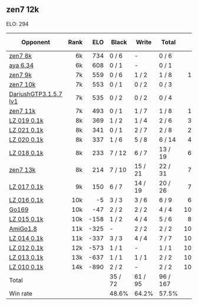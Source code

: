 ## zen7 12k ##

ELO: 294

Opponent | Rank | ELO | Black | Write | Total | Win rate
---------|-----:|----:|-------|-------|-------|-------:
[zen7 8k](zen7%208k.md) | 6k | 734 | 0 / 6 | - | 0 / 6 | 0.0%
[aya 6.34](aya%206.34.md) | 6k | 608 | 0 / 1 | - | 0 / 1 | 0.0%
[zen7 9k](zen7%209k.md) | 7k | 559 | 0 / 6 | 1 / 2 | 1 / 8 | 12.5%
[zen7 10k](zen7%2010k.md) | 7k | 553 | 0 / 1 | 0 / 2 | 0 / 3 | 0.0%
[DariushGTP3.1.5.7 lv1](DariushGTP3.1.5.7%20lv1.md) | 7k | 535 | 0 / 2 | 0 / 2 | 0 / 4 | 0.0%
[zen7 11k](zen7%2011k.md) | 7k | 493 | 0 / 1 | 1 / 7 | 1 / 8 | 12.5%
[LZ 019 0.1k](LZ%20019%200.1k.md) | 8k | 369 | 1 / 2 | 1 / 4 | 2 / 6 | 33.3%
[LZ 021 0.1k](LZ%20021%200.1k.md) | 8k | 341 | 0 / 1 | 2 / 7 | 2 / 8 | 25.0%
[LZ 020 0.1k](LZ%20020%200.1k.md) | 8k | 337 | 1 / 6 | 5 / 8 | 6 / 14 | 42.9%
[LZ 018 0.1k](LZ%20018%200.1k.md) | 8k | 233 | 7 / 12 | 6 / 7 | 13 / 19 | 68.4%
[zen7 13k](zen7%2013k.md) | 8k | 214 | 7 / 10 | 15 / 21 | 22 / 31 | 71.0%
[LZ 017 0.1k](LZ%20017%200.1k.md) | 9k | 150 | 6 / 7 | 14 / 19 | 20 / 26 | 76.9%
[LZ 016 0.1k](LZ%20016%200.1k.md) | 10k | -5 | 3 / 3 | 3 / 6 | 6 / 9 | 66.7%
[Go169](Go169.md) | 10k | -47 | 2 / 2 | 2 / 2 | 4 / 4 | 100.0%
[LZ 015 0.1k](LZ%20015%200.1k.md) | 10k | -158 | 1 / 2 | 4 / 4 | 5 / 6 | 83.3%
[AmiGo1.8](AmiGo1.8.md) | 11k | -325 | - | 2 / 2 | 2 / 2 | 100.0%
[LZ 014 0.1k](LZ%20014%200.1k.md) | 11k | -337 | 3 / 3 | 4 / 4 | 7 / 7 | 100.0%
[LZ 012 0.1k](LZ%20012%200.1k.md) | 12k | -573 | 1 / 1 | - | 1 / 1 | 100.0%
[LZ 013 0.1k](LZ%20013%200.1k.md) | 13k | -637 | 1 / 1 | 1 / 1 | 2 / 2 | 100.0%
[LZ 010 0.1k](LZ%20010%200.1k.md) | 14k | -890 | 2 / 2 | - | 2 / 2 | 100.0%
Total | | | 35 / 72 | 61 / 95 | 96 / 167 | 
Win rate| | | 48.6% | 64.2% | 57.5% | 
